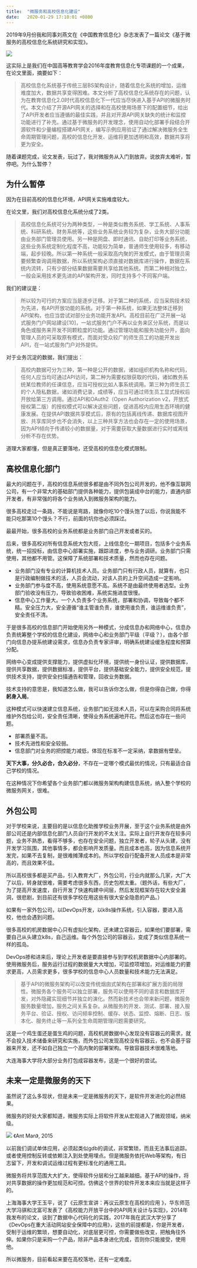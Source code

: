 ```yaml
---
title:  "微服务和高校信息化建设"
date:   2020-01-29 17:10:01 +0800
---
```


2019年9月份我和同事刘燕文在《中国教育信息化》杂志发表了一篇论文《基于微服务的高校信息化系统研究和实现》。

![](/images/2020/ict.jpg)

这实际上是我们在中国高等教育学会2016年度教育信息化专项课题的一个成果，在论文里面，摘要如下：

> 高校信息化系统基于传统三层BS架构设计，随着信息化系统的增加，运维难度加大，数据共享变得困难。本文分析了高校信息化系统存在的问题，认为在教育信息化2.0时代高校信息化下一代应当尽快进入基于API的微服务时代。本文介绍了开源API网关的选择和在高校使用场景下的配置细节，给出了API开发者应当遵循的最佳实践，并且对开源API网关缺失的统计和监控功能进行了补充。通过基于微服务的开发理念，使用自动化部署手段结合开源软件和少量编程搭建API网关，编写示例应用验证了通过解决微服务全生命周期管理问题，高校的信息化开发、运维将更加透明和高效，数据共享将更为安全。

随着课题完成，论文发表，玩过了，我对微服务从入门到放弃。说放弃太难听，暂停吧。为什么暂停？

## 为什么暂停

因为在目前高校的信息化环境，API网关实施难度较大。

在论文里，我们对高校信息化系统分成了2类。

> 高校信息化系统可分为两种类型，一种是类似教务系统、学工系统、人事系统、科研系统、财务系统等，这些业务系统业务较为复杂，业务大部分功能由业务部门管理员使用。另一种是网盘、即时通讯、自助打印等业务系统，这些业务系统定制化程度不高，功能较为简单，普通师生使用较多，有移动端，起步较晚。所以第一种系统一般采取高内聚的开发模式，由于管理员需要频繁查询调用数据，所以系统架构必须直接对数据库进行操作，数据在系统内流转，只有少部分结果数据需要共享给其他系统。而第二种相对独立，一般会采用技术更先进的API架构开发，同时支持多个不同客户端。

我们的建议是：

> 所以较为可行的方案应当是逐步迁移。对于第二种的系统，应当采购技术较为先进，有API开放功能的系统。对于第一种系统，如果无法整体迁移到API架构，也应当尝试对部分业务功能开发API。高校目前在广泛开展一站式服务门户网站建设[10]，一站式服务门户不再以业务来区分系统，而是以角色或服务来开发不同颗粒度的功能。通过管理功能和服务功能分开，面向管理人员的可采取原有模式，而面对受众较广的师生员工的功能开发出API，在一站式服务门户对外提供。

对于业务沉淀的数据，我们提出：

> 高校内数据可分为三种，第一种是公开的数据，诸如组织机构名称和代码，任何人应当均可通过API访问，第二种为需要权限获取的代码，诸如教务系统某位教师的任课信息，应当可授权比如人事系统调用。第三种为师生员工的个人隐私数据，诸如消费记录，成绩等，应当可通过师生员工显式授权后开放给第三方调用。通过API和OAuth2（Open Authorization v2，开放式授权第二版）的授权模式可以解决这些问题，促进高校内应用生态环境的健康发展。在提供API数据共享模式后，原有的包括离线传递、数据库视图开放、共享库同步也不会消失，以上三种共享方法也会存在一定的使用场景，因为API倾向于传递较小的数据量，对于需要获取大量数据进行实时或离线分析不存在优势。

道理大家都懂，但是真正要落地，还受高校的信息化模式限制。

## 高校信息化部门

最大的问题在于，高校的信息系统很多都是由不同外包公司开发的，他不像互联网公司，有一个非常大的基础部门提供各种能力，提供包装成中台的能力，直通内部开发者，有非常强的将各个业务纳入到微服务架构的能力。

很多高校走过一条路，不能说是弯路，就像你吃10个馒头饱了以后，你说我能不能只吃那第10个馒头？不行，前面的坑你也必须踩过。

最最开始，很多高校的业务系统都是业务部门自己开发或者买的。

后来，很多高校对所有信息系统大包大揽，上线信息化一期项目，包括多个业务系统，统一招投标，由信息中心部署实施，跟踪进度，参与业务调研。业务部门只需使用，其他都不用管。这保障了系统部署和技术质量，然而也存在问题。

- 业务部门没有专业的计算机技术人员。业务部门只有行政人员，就算有，也只是行政编制做技术的活，人员会流动，对该人员的上升空间造成一定影响。
- 业务部门参与度不高，使用系统意愿不高。系统不是由最终使用者选型。业务部门验收没有压力，导致验收困难，系统实施进度很慢。
- 信息中心工作量大。一个人负责多个业务系统，部署和协调，导致每个都不精。安全压力大，安全遵循“谁主管谁负责，谁使用谁负责，谁运维谁负责”，安全责任不清。
  
于是很多高校的信息部门开始使用另外一种模式，分成信息办和网络中心，信息办负责统筹整个学校的信息化建设，网络中心和业务部门平级（平级？），由各个部门向信息办提系统建设需求，信息办负责专家评审，明确系统建设缓急程度和预算分配。

网络中心变成提供支撑能力，提供虚拟化环境，提供统一身份认证，提供数据库，提供共享数据，提供数据标准，提供平台，提供基础安全能力，提供安全规范，提供技术支持，提供安全扫描通告和管理，回收业务数据。

技术支持的意思是，我知道怎么做，我可以告诉你怎么做，但是你得自己做，你得<b>躬身入局</b>。

这种模式可以快速建立信息系统，业务部门如无技术人员，可以在采购合同将系统维护外包给公司，安全责任清晰，使得业务系统遍地开花。然后这也存在一些问题。

- 部署质量不高。
- 技术先进性和安全较弱。
- 信息部门对业务的把控能力减低，体现在标准不一定采纳，拿数据有壁垒。

<b>天下大事，分久必合，合久必分</b>，不存在一定哪个模式最优的情况，只有最适合自己学校的情况。

在这种情况下你希望各个业务部门都以微服务架构构建信息系统，纳入整个学校的微服务网关，很难。

## 外包公司

对于学校来说，主要目的是以信息化助推学校业务开展，至于这个业务系统是由外部公司还是内部信息化部门人员自行开发的不太关注。实际上自行开发存在较多问题，业务不熟悉，看得不够多，也存在安全问题，独立开发者，轮子从头建，没有开发学习氛围，其他事情多，都会影响开发质量。而且成本也高，因为信息系统开发完，如果不去复制，是很难摊薄成本的。所以学校自行配备开发人员成本是非常高的，而且效果不佳。

所以高校很多都是买产品，引入教育大厂，外包公司，行业内就那么几家，大厂大了以后，转身就很难，需要考虑很多东西，历史包袱太重。（题外话，有些大厂，为了提高开发速度，自行开发了快速构建中间层，然后发现框架存在较大安全漏洞，很悲剧，到目前还有很多学校在用这些有很大安全隐患的产品。）

如果有一家外包公司，以DevOps开发，以k8s操作系统，引入容器，要进入高校，他也会遇到问题。

很多高校的机房数据中心只有虚拟化架构，还未建立容器云，如果他们要部署，需要自己从头建立k8s，自己运维。每个外包公司的容器云，变成了类似信息系统一样的孤岛。

DevOps掺和进来后，理论上开发者是要直接参与到学校机房数据中心内部署的。使用微服务后，服务运行过程的数据量大大增加，可监控项增加，对运维能力的要求更高，人员需求更多，很多学校的信息中心人员数量和技术能力无法满足。

> 基于API的微服务架构可以改变传统烟囱式架构在部署和扩展方面的局限性。微服务各个服务可以独立部署，服务可以使用不同的语言和数据库开发，对外隐藏实现细节并独立的演化。然而新技术也会带来新问题，微服务服务数量增加，服务之间关系复杂。从微服务的开发、测试、部署、接入服务平台、验证、授权、访问频率控制、缓存、状态、监控、熔断、日志、版本化、服务终止等一系列全生命周期管理问题需要研究。

这是一个鸡生蛋还是蛋生鸡的问题，高校机房数据中心发现没有容器云的需求，就不会投入技术储备来研究和实施，而外包公司发现高校没有容器云，也不会基于容器来开发，还不如自己独立一个高内聚的部署架构。导致容器技术很难落地。

大连海事大学将大部分业务打包成容器发布，这是一个很好的尝试。

## 未来一定是微服务的天下

虽然说了这么多现状，但是未来一定是微服务的天下，是软件开发进化的必然结果。

微服务的好处大家都知道，微服务实际上将软件开发从宏观进入了微观领域，纳米级。

![](/images/2020/antman.jpg)
《Ant Man》, 2015

以前我们调试单体应用，必须起类似gdb的调试，非常繁琐，而且无法事后追踪。或者使用控制反转或依赖注入到处使用埋点。但是微服务依托Web等架构，有日志留下，开发和调试运维过程有更标准化的通用工具。

微服务将共享范围大大扩大，使得软件分层和分工越来越细。基于API的操作，将对共享数据的操作更加规范和可控。仿佛这个世界的软件开发本来应当就是这样子的。

上海海事大学王玉平，说了《云原生宣讲：再议云原生在高校的应用 》，华东师范大学冯骐和沈富可发表了《高校能力开放平台中的API网关设计与实现》，2014年我发布的论文，谈到了数据中心代码化的实践，2017年我在武汉大学分享了《DevOps在重大活动网站安全保障中的应用》，这些的前提都是，你是开发者，受制于运维的繁琐，想要自动化，对底层更可控，你需要做些改变，把触角往外伸。如果你只是采购一个产品，除非产品本身进化完成，否则你只能接受，使用他。

所以微服务，目前看起来要在高校落地，还有一定难度。
